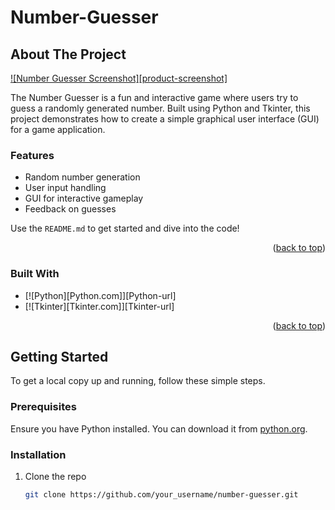 # Number-Guesser
<!-- ABOUT THE PROJECT -->
## About The Project

[![Number Guesser Screenshot][product-screenshot]](https://example.com)

The Number Guesser is a fun and interactive game where users try to guess a randomly generated number. Built using Python and Tkinter, this project demonstrates how to create a simple graphical user interface (GUI) for a game application.

### Features
- Random number generation
- User input handling
- GUI for interactive gameplay
- Feedback on guesses

Use the `README.md` to get started and dive into the code!

<p align="right">(<a href="#readme-top">back to top</a>)</p>

### Built With

* [![Python][Python.com]][Python-url]
* [![Tkinter][Tkinter.com]][Tkinter-url]

<p align="right">(<a href="#readme-top">back to top</a>)</p>

<!-- GETTING STARTED -->
## Getting Started

To get a local copy up and running, follow these simple steps.

### Prerequisites

Ensure you have Python installed. You can download it from [python.org](https://www.python.org/downloads/).

### Installation

1. Clone the repo
   ```sh
   git clone https://github.com/your_username/number-guesser.git
